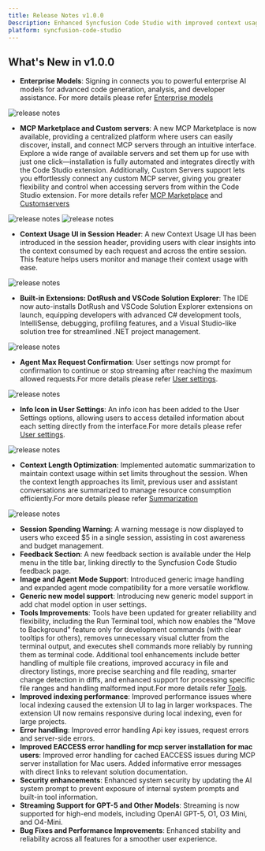 ```yaml
---
title: Release Notes v1.0.0
Description: Enhanced Syncfusion Code Studio with improved context usage UI, extension management, terminal, and various new features and bug fixes.
platform: syncfusion-code-studio
---
```


## What's New in v1.0.0
- **Enterprise Models**: Signing in connects you to powerful enterprise AI models for advanced code generation, analysis, and developer assistance. For more details please refer [Enterprise models](/code-studio/get-started/Signin)
<img src="./releasenotes-images/enterprise.png" alt="release notes" >

- **MCP Marketplace and Custom servers**: A new MCP Marketplace is now available, providing a centralized platform where users can easily discover, install, and connect MCP servers through an intuitive interface. Explore a wide range of available servers and set them up for use with just one click—installation is fully automated and integrates directly with the Code Studio extension. Additionally, Custom Servers support lets you effortlessly connect any custom MCP server, giving you greater flexibility and control when accessing servers from within the Code Studio extension. For more details refer [MCP Marketplace](/code-studio/reference/configure-properties/mcp/marketplace) and [Customservers](/code-studio/reference/configure-properties/mcp/customServers)
<img src="./releasenotes-images/MCPmarketplace.png" alt="release notes" >
<img src="./releasenotes-images/Customserver1.png" alt="release notes" >

- **Context Usage UI in Session Header**: A new Context Usage UI has been introduced in the session header, providing users with clear insights into the context consumed by each request and across the entire session. This feature helps users monitor and manage their context usage with ease.
<img src="./releasenotes-images/contextusage.png" alt="release notes" >

- **Built-in Extensions: DotRush and VSCode Solution Explorer**: The IDE now auto-installs DotRush and VSCode Solution Explorer extensions on launch, equipping developers with advanced C# development tools, IntelliSense, debugging, profiling features, and a Visual Studio-like solution tree for streamlined .NET project management.
<img src="./releasenotes-images/extension.png" alt="release notes" >

- **Agent Max Request Confirmation**: User settings now prompt for confirmation to continue or stop streaming after reaching the maximum allowed requests.For more details please refer [User settings](/code-studio/reference/configure-properties/Usersettings).
<img src="./releasenotes-images/agentmaxrequest.png" alt="release notes" >

- **Info Icon in User Settings**: An info icon has been added to the User Settings options, allowing users to access detailed information about each setting directly from the interface.For more details please refer [User settings](/code-studio/reference/configure-properties/Usersettings).
<img src="./releasenotes-images/infoicon.png" alt="release notes" >

- **Context Length Optimization**: Implemented automatic summarization to maintain context usage within set limits throughout the session. When the context length approaches its limit, previous user and assistant conversations are summarized to manage resource consumption efficiently.For more details please refer [Summarization](/code-studio/features/Summarize)
<img src="./releasenotes-images/summarization.png" alt="release notes" >

- **Session Spending Warning**: A warning message is now displayed to users who exceed $5 in a single session, assisting in cost awareness and budget management.
- **Feedback Section**: A new feedback section is available under the Help menu in the title bar, linking directly to the Syncfusion Code Studio feedback page.
- **Image and Agent Mode Support**: Introduced generic image handling and expanded agent mode compatibility for a more versatile workflow.
- **Generic new model support**: Introducing new generic model support in add chat model option in user settings. 
- **Tools Improvements**: Tools have been updated for greater reliability and flexibility, including the Run Terminal tool, which now enables the "Move to Background" feature only for development commands (with clear tooltips for others), removes unnecessary visual clutter from the terminal output, and executes shell commands more reliably by running them as terminal code. Additional tool enhancements include better handling of multiple file creations, improved accuracy in file and directory listings, more precise searching and file reading, smarter change detection in diffs, and enhanced support for processing specific file ranges and handling malformed input.For more details refer [Tools](/code-studio/reference/configure-properties/ToolsSupport.md).
- **Improved indexing performance**: Improved performance issues where local indexing caused the extension UI to lag in larger workspaces. The extension UI now remains responsive during local indexing, even for large projects. 
- **Error handling**: Improved error handling Api key issues, request errors and server-side errors. 
- **Improved EACCESS error handling for mcp server installation for mac users**: Improved error handling for cached EACCESS issues during MCP server installation for Mac users. Added informative error messages with direct links to relevant solution documentation. 
- **Security enhancements**: Enhanced system security by updating the AI system prompt to prevent exposure of internal system prompts and built-in tool information. 
- **Streaming Support for GPT-5 and Other Models**: Streaming is now supported for high-end models, including OpenAI GPT-5, O1, O3 Mini, and O4-Mini.
- **Bug Fixes and Performance Improvements**: Enhanced stability and reliability across all features for a smoother user experience.
